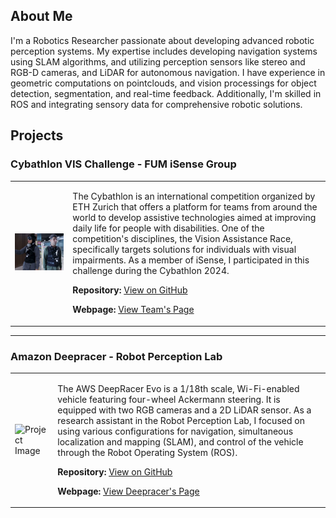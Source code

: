 ## About Me

I'm a Robotics Researcher passionate about developing advanced robotic perception systems. My expertise includes developing navigation systems using SLAM algorithms, and utilizing perception sensors like stereo and RGB-D cameras, and LiDAR for autonomous navigation. I have experience in geometric computations on pointclouds, and vision processings for object detection, segmentation, and real-time feedback. Additionally, I'm skilled in ROS and integrating sensory data for comprehensive robotic solutions.


## Projects

### Cybathlon VIS Challenge - FUM iSense Group

<table> <tr> <td> <img src="https://github.com/FUM-Isense/.github/raw/main/profile/media/pilots.png?raw=true" alt="Project Image" style="width:700px;"> </td> <td> <p>The Cybathlon is an international competition organized by ETH Zurich that offers a platform for teams from around the world to develop assistive technologies aimed at improving daily life for people with disabilities. One of the competition's disciplines, the Vision Assistance Race, specifically targets solutions for individuals with visual impairments. As a member of iSense, I participated in this challenge during the Cybathlon 2024.</p> <p><strong>Repository:</strong> <a href="https://github.com/FUM-Isense" target="_blank">View on GitHub</a></p> <p><strong>Webpage:</strong> <a href="https://cybathlon.ethz.ch/en/teams/i-sense" target="_blank">View Team's Page</a></p> </td> </tr> </table>

---

### Amazon Deepracer - Robot Perception Lab

<table> <tr> <td> <img src="https://d1.awsstatic.com/deepracer/DR_Open-Source_Evo%20Image.14c6eb74f8b164e28d693a9e6538f9088a9a86b9.png" alt="Project Image" style="width:700px;"> </td> <td> <p>The AWS DeepRacer Evo is a 1/18th scale, Wi-Fi-enabled vehicle featuring four-wheel Ackermann steering. It is equipped with two RGB cameras and a 2D LiDAR sensor. As a research assistant in the Robot Perception Lab, I focused on using various configurations for navigation, simultaneous localization and mapping (SLAM), and control of the vehicle through the Robot Operating System (ROS).</p> <p><strong>Repository:</strong> <a href="https://github.com/redHaunter/aws-deepracer" target="_blank">View on GitHub</a></p> <p><strong>Webpage:</strong> <a href="https://aws.amazon.com/deepracer/" target="_blank">View Deepracer's Page</a></p> </td> </tr> </table>
